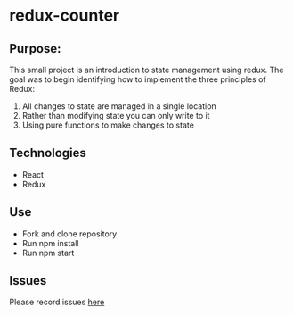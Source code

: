 # redux-counter 

## Purpose:

This small project is an introduction to state management using redux. The goal was to begin identifying how to implement the three principles of Redux: 
1. All changes to state are managed in a single location 
2. Rather than modifying state you can only write to it
3. Using pure functions to make changes to state 

## Technologies 
- React 
- Redux 

## Use 
- Fork and clone repository 
- Run npm install 
- Run npm start 

## Issues 
Please record issues [here](https://github.com/MobolanleAdebesin/redux-counter/issues)
